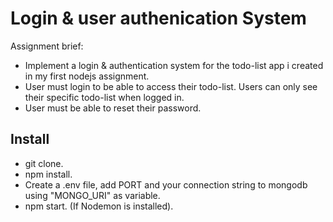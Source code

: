 # Login & user authenication System

Assignment brief:

- Implement a login & authentication system for the todo-list app i created in my first nodejs assignment.
- User must login to be able to access their todo-list. Users can only see their specific todo-list when logged in.
- User must be able to reset their password.

## Install

- git clone.
- npm install.
- Create a .env file, add PORT and your connection string to mongodb using "MONGO_URI" as variable.
- npm start. (If Nodemon is installed).
